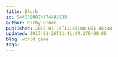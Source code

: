 ```yaml
---
title: Blurb
id: 5443588074474492939
author: Kirby Urner
published: 2017-01-26T11:05:00.001-08:00
updated: 2017-01-26T11:41:04.379-08:00
blog: world_game
tags: 
---
```



